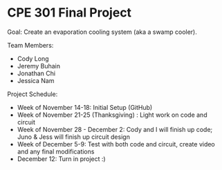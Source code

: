 # CPE 301 Final Project

Goal: Create an evaporation cooling system (aka a swamp cooler).

Team Members:
- Cody Long
- Jeremy Buhain
- Jonathan Chi
- Jessica Nam

Project Schedule:

- Week of November 14-18: Initial Setup (GitHub)
- Week of November 21-25 (Thanksgiving) : Light work on code and circuit
- Week of November 28 - December 2: Cody and I will finish up code; Juno & Jess will finish up circuit design
- Week of December 5-9: Test with both code and circuit, create video and any final modifications
- December 12: Turn in project :)

